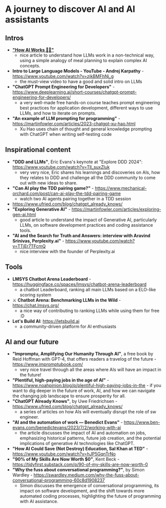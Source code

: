 # A journey to discover AI and AI assistants

## Intros
- **["How AI Works 🤖🔎"](https://www.zaxis.page/p/how-ai-works)**
	- nice article to understand how LLMs work in a non-technical way, using a simple analogy of meal planning to explain complex AI concepts.
- **Intro to Large Language Models - YouTube - Andrej Karpathy** - https://www.youtube.com/watch?v=zjkBMFhNj_g
	- the must-view video to have a good and solid intro on LLMs
- **"ChatGPT Prompt Engineering for Developers"** - https://www.deeplearning.ai/short-courses/chatgpt-prompt-engineering-for-developers/
	- a very well-made free hands-on course teaches prompt engineering best practices for application development, different ways to use LLMs, and how to iterate on prompts.
- **"An example of LLM prompting for programming"** - https://martinfowler.com/articles/2023-chatgpt-xu-hao.html
	- Xu Hao uses chain of thought and general knowledge prompting with ChatGPT when writing self-testing code

## Inspirational content
- **"DDD and LLMs"**, Eric Evans's keynote at "Explore DDD 2024": https://www.youtube.com/watch?v=Tll_suxZluk
	- very very nice, Eric shares his learnings and discoveries on AIs, how they relates to DDD and challenge all the DDD community to come out with new ideas to share.
- **"Can AI play the TDD pairing game?"** - https://www.mechanical-orchard.com/post/can-ai-play-the-tdd-pairing-game
	- watch two AI agents pairing together in a TDD session
 - https://www.ufried.com/blog/chatgpt_already_knows/
- **"Exploring Generative AI"** - https://martinfowler.com/articles/exploring-gen-ai.html
	- good article to understand the impact of Generative AI, particularly LLMs, on software development practices and coding assistance tools.
- **"AI and the Search for Truth and Answers: interview with Aravind Srinivas, Perplexity.ai"** - https://www.youtube.com/watch?v=TTjEr7TFcmQ
	- nice interview with the founder of Perplexity.ai

## Tools
- **LMSYS Chatbot Arena Leaderboard** - https://huggingface.co/spaces/lmsys/chatbot-arena-leaderboard
	- a chatbot Leaderboard, ranking all main LLMs based on a ELO-like scoring system
- ⚔️ **Chatbot Arena: Benchmarking LLMs in the Wild** - https://chat.lmsys.org/
	- a nice way of contributing to ranking LLMs while using them for free :D
- **Let's Build AI**: https://letsbuild.ai
	- a community-driven platform for AI enthusiasts

## AI and our future
- **"Impromptu, Amplifying Our Humanity Through AI"**, a free book by Reid Hoffman with GPT-4, that offers readers a travelog of the future - https://www.impromptubook.com/
	- very nice travel through all the areas where AIs will have an impact in the future!
- **"Plentiful, high-paying jobs in the age of AI"** - https://www.noahpinion.blog/p/plentiful-high-paying-jobs-in-the
		- if you want to dig deeper in the future of work, AI, and how we can navigate the changing job landscape to ensure prosperity for all.
- **"ChatGPT Already Knows"**, by Uwe Friedrichsen - https://www.ufried.com/blog/chatgpt_already_knows/
	- a series of articles on how AIs will eventually disrupt the role of sw engineer.
- **"AI and the automation of work — Benedict Evans"** - https://www.ben-evans.com/benedictevans/2023/7/2/working-with-ai
	- the article discusses the impact of AI and automation on jobs, emphasizing historical patterns, future job creation, and the potential implications of generative AI technologies like ChatGPT.
- **"How AI Could Save (Not Destroy) Education, Sal Khan at TED"** - https://www.youtube.com/watch?v=hJP5GqnTrNo
- **"90% of My Skills Are Now Worth $0"**, Kent Beck - https://tidyfirst.substack.com/p/90-of-my-skills-are-now-worth-0
- **"Why the fuss about conversational programming?"**, by Simon Wardley - https://swardley.medium.com/why-the-fuss-about-conversational-programming-60c8d1908237
	- Simon discusses the emergence of conversational programming, its impact on software development, and the shift towards more automated coding processes, highlighting the future of programming with AI assistance.
